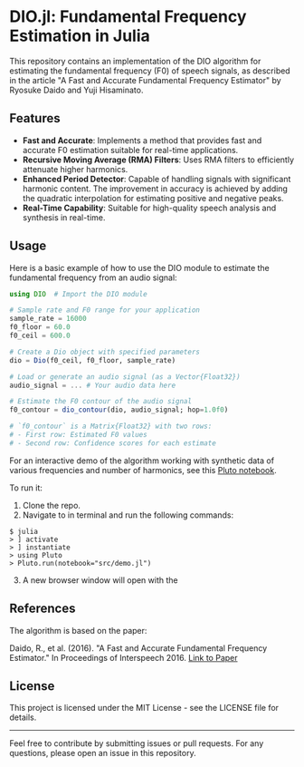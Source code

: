 # DIO.jl: Fundamental Frequency Estimation in Julia

This repository contains an implementation of the DIO algorithm for estimating the fundamental frequency (F0) of speech signals, as described in the article "A Fast and Accurate Fundamental Frequency Estimator" by Ryosuke Daido and Yuji Hisaminato.

## Features

- **Fast and Accurate**: Implements a method that provides fast and accurate F0 estimation suitable for real-time applications.
- **Recursive Moving Average (RMA) Filters**: Uses RMA filters to efficiently attenuate higher harmonics.
- **Enhanced Period Detector**: Capable of handling signals with significant harmonic content. The improvement in accuracy is achieved by adding the quadratic interpolation for estimating positive and negative peaks.
- **Real-Time Capability**: Suitable for high-quality speech analysis and synthesis in real-time.

## Usage

Here is a basic example of how to use the DIO module to estimate the fundamental frequency from an audio signal:

```julia
using DIO  # Import the DIO module

# Sample rate and F0 range for your application
sample_rate = 16000
f0_floor = 60.0
f0_ceil = 600.0

# Create a Dio object with specified parameters
dio = Dio(f0_ceil, f0_floor, sample_rate)

# Load or generate an audio signal (as a Vector{Float32})
audio_signal = ... # Your audio data here

# Estimate the F0 contour of the audio signal
f0_contour = dio_contour(dio, audio_signal; hop=1.0f0)

# `f0_contour` is a Matrix{Float32} with two rows:
# - First row: Estimated F0 values
# - Second row: Confidence scores for each estimate
```

For an interactive demo of the algorithm working with synthetic data of various frequencies and number of harmonics, see this [Pluto notebook](src/demo.jl).

To run it:
1. Clone the repo.
2. Navigate to in terminal and run the following commands:
```
$ julia
> ] activate
> ] instantiate
> using Pluto
> Pluto.run(notebook="src/demo.jl")
```
3. A new browser window will open with the 

## References

The algorithm is based on the paper:

Daido, R., et al. (2016). "A Fast and Accurate Fundamental Frequency Estimator." In Proceedings of Interspeech 2016. [Link to Paper](https://www.isca-archive.org/interspeech_2016/daido16_interspeech.pdf)

## License

This project is licensed under the MIT License - see the LICENSE file for details.

---

Feel free to contribute by submitting issues or pull requests. For any questions, please open an issue in this repository.
